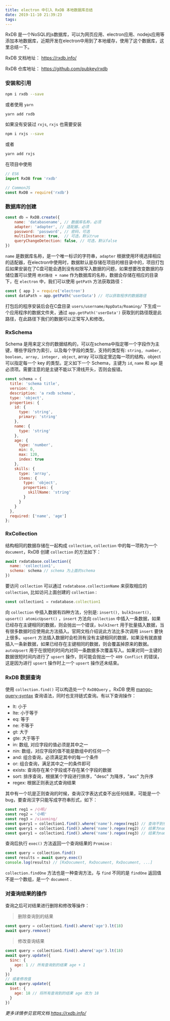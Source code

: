 ```yaml
---
title: electron 中引入 RxDB 本地数据库总结
date: 2019-11-10 21:39:23
tags:
---
```


RxDB 是一个NoSQL的js数据库，可以为网页应用、electron应用、nodejs应用等添加本地数据库，近期开发在electron中用到了本地缓存，使用了这个数据库，这里总结一下。

RxDB 文档地址： https://rxdb.info/

RxDB 仓库地址： https://github.com/pubkey/rxdb

### 安装和引用

```sh
npm i rxdb --save
```

或者使用 `yarn`

```sh
yarn add rxdb
```

如果没有安装过 `rxjs`, `rxjs` 也需要安装

```sh
npm i rxjs --save
```

或者

```sh
yarn add rxjs
```

在项目中使用

```js
// ES6
import RxDB from 'rxdb'

// CommonJS
const RxDB = require('rxdb')
```

### 数据库的创建

```js
const db = RxDB.create({
    name: 'databasename', // 数据库名称，必须
    adapter: 'adapter', // 适配器，必须
    password: 'password', // 密码，可选
    multiInstance: true,  // 可选，默认true
    queryChangeDetection: false, // 可选，默认false
})
```

`name` 是数据库名称，是一个唯一标识的字符串，`adapter` 根据使用环境选择相应的适配器，在electron中使用时，数据默认是存储在项目的根目录中的，项目打包后如果安装在了C盘可能会遇到没有权限写入数据的问题，如果想要改变数据的存储位置可以使用 `绝对路径 + name` 作为数据库的名称，数据会存储在相应的目录下，在 `electron` 中，我们可以使用 `getPath` 方法获取路径：

```js
const { app } = require('electron')
const dataPath = app.getPath('userData') // 可以获取程序的数据路径
```

打包后的程序安装后会在C盘目录 `users/username/AppData/Roaming/` 下生成一个应用程序的数据文件夹，通过 `app.getPath('userData')` 获取到的路径既是此路径，在此路径下我们的数据可以正常写入和修改。

### RxSchema

Schema 是用来定义你的数据结构的，可以在schema中指定哪一个字段作为主键，哪些字段作为索引，以及每个字段的类型，支持的类型有: `string, number, boolean, array, integer, object`, array 可以指定里边每一项的结构，object 可以指定每一个 key 的类型。定义如下一个 Schema，主键为 `id`, `name` 和 `age` 是必须项。需要注意的是主键不能以下滑线开头，否则会报错。

```js
const schema = {
  title: 'schema title',
  version: 0,
  description: 'a rxdb schema',
  type: 'object',
  properties: {
    id: {
      type: 'string',
      primary: 'string'
    },
    name: {
      type: 'string'
    },
    age: {
      type: 'number',
      min: 0,
      max: 120,
      index: true
    },
    skills: {
      type: 'array',
      items: {
        type: 'object',
        properties: {
          skillName: 'string'
        }
      }
    }
  },
  required: ['name', 'age']
};
```

### RxCollection

结构相同的数据存储在一起构成 `collection`, `collection` 中的每一项称为一个 `document`，RxDB 创建 `collection` 的方法如下：

```js
await rxdatabase.collection({
  name: 'collection1',
  schema: schema // schema 为上面的schema
})
```

要访问 `collection` 可以通过 `rxdatabase.collectionName` 来获取相应的 `collection`, 比如访问上面创建的 `collection` :

```js
const collection1 = rxdatabase.collection1
```

向 `collection` 中插入数据有四种方法，分别是: `insert(), bulkInsert(), upsert() atomicUpsert()` ，`insert` 方法向 `collection` 中插入一条数据，如果已经存在主键相同的数据，则会抛出一个错误，`bulkInert` 用于批量插入数据，当有很多数据时应使用此方法插入。官网文档介绍说此方法比多次调用 `insert` 要快上很多。`upsert` 方法插入数据时会检测有没有主键相同的数据，如果没有就直接插入一条新数据，如果已经存在主键相同的数据，则会覆盖掉原来的数据。`autoUpsert` 用于在很短的时间内对同一条数据多次覆盖写入。如果对同一主键的数据很短时间内进行了 `upsert` 操作，则可能会抛出一个 `409 Conflict` 的错误，这是因为进行 `upsert` 操作时上一个 `upsert` 操作还未结束。

### RxDB 数据查询

使用 `collection.find()` 可以构造处一个 `RxDBQuery` 。RxDB 使用 [mango-query-syntax](https://github.com/cloudant/mango) 查询语法，同时也支持链式查询。有以下查询操作：

- lt: 小于
- lte: 小于等于
- eq: 等于
- ne: 不等于
- gt: 大于
- gte: 大于等于
- in: 数组, 对应字段的值必须是其中之一
- nin: 数组，对应字段的值不能是数组中的任何一个
- and: 组合查询，必须满足其中的每一个条件
- or: 组合查询，满足其中之一的条件即可
- exists: 查询存在某个字段或不存在某个字段的数据
- sort: 排序查询，根据某个字段进行排序，"desc" 为降序，"asc" 为升序
- regex: 根据正则表达式查询结果

其中有一个坑是正则查询的时候，查询汉字表达式查不出任何结果，可能是一个bug，要查询汉字只能写成字符串形式，如下：

```js
const reg1 = /小明/
const reg2 = '小明'
const reg3 = /xiaoming/
const query1 = collection1.find().where('name').regex(reg1) // 查询不到任何结果！
const query1 = collection1.find().where('name').regex(reg2) // 结果为name包含 '小明' 的数据
const query1 = collection1.find().where('name').regex(reg3) // 结果为name包含 'xiaoming' 的数据
```

查询后执行 `exec()` 方法返回一个查询结果的 `Promise` :

```js
const query = collection.find()
const results = await query.exec()
console.log(results) // [RxDocument, RxDocument, RxDocument, ...]
```

`collection.findOne` 方法也是一种查询方法，与 `find` 不同的是 `findOne` 返回值不是一个数组，是一个 `document` .

### 对查询结果的操作

查询之后可对结果进行删除和修改等操作：

> 删除查询到的结果

```js
const query = collection1.find().where('age').lt(18)
await query.remove()
```

> 修改查询结果

```js
const query = collection1.find().where('age').lt(18)
await query.update({
  $inc: {
    age: 1 // 所有查询到的结果 age + 1
  }
})
// 或者修改值
await query.update({
  $set: {
    age: 18 // 将所有查询到的结果 age 改为 18
  }
})
```

*更多详情参见官网文档 https://rxdb.info/*